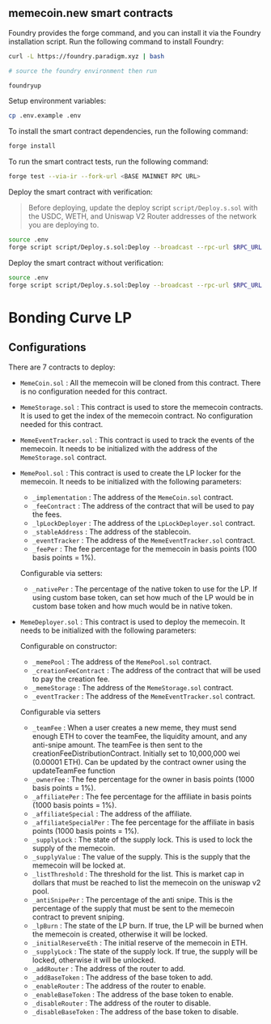 ## memecoin.new smart contracts

Foundry provides the forge command, and you can install it via the Foundry installation script. Run the following command to install Foundry:

```bash
curl -L https://foundry.paradigm.xyz | bash

# source the foundry environment then run

foundryup
```

Setup environment variables:

```bash
cp .env.example .env
```

To install the smart contract dependencies, run the following command:

```bash
forge install
```

To run the smart contract tests, run the following command:

```bash
forge test --via-ir --fork-url <BASE MAINNET RPC URL>
```

Deploy the smart contract with verification:

> Before deploying, update the deploy script `script/Deploy.s.sol` with the USDC, WETH, and Uniswap V2 Router addresses of the network you are deploying to.

```bash
source .env
forge script script/Deploy.s.sol:Deploy --broadcast --rpc-url $RPC_URL --private-key $PRIVATE_KEY --via-ir --verify --etherscan-api-key $ETHERSCAN_API_KEY
```

Deploy the smart contract without verification:

```bash
source .env
forge script script/Deploy.s.sol:Deploy --broadcast --rpc-url $RPC_URL --private-key $PRIVATE_KEY --via-ir
```

# Bonding Curve LP

## Configurations

There are 7 contracts to deploy:

- `MemeCoin.sol` : All the memecoin will be cloned from this contract. There is no configuration needed for this contract.

- `MemeStorage.sol` : This contract is used to store the memecoin contracts. It is used to get the index of the memecoin contract. No configuration needed for this contract.

- `MemeEventTracker.sol` : This contract is used to track the events of the memecoin. It needs to be initialized with the address of the `MemeStorage.sol` contract.

- `MemePool.sol` : This contract is used to create the LP locker for the memecoin. It needs to be initialized with the following parameters:

  - `_implementation` : The address of the `MemeCoin.sol` contract.
  - `_feeContract` : The address of the contract that will be used to pay the fees.
  - `_lpLockDeployer` : The address of the `LpLockDeployer.sol` contract.
  - `_stableAddress` : The address of the stablecoin.
  - `_eventTracker` : The address of the `MemeEventTracker.sol` contract.
  - `_feePer` : The fee percentage for the memecoin in basis points (100 basis points = 1%).

  Configurable via setters:

  - `_nativePer` : The percentage of the native token to use for the LP. If using custom base token, can set how much of the LP would be in custom base token and how much would be in native token.

- `MemeDeployer.sol` : This contract is used to deploy the memecoin. It needs to be initialized with the following parameters:

  Configurable on constructor:

  - `_memePool` : The address of the `MemePool.sol` contract.
  - `_creationFeeContract` : The address of the contract that will be used to pay the creation fee.
  - `_memeStorage` : The address of the `MemeStorage.sol` contract.
  - `_eventTracker` : The address of the `MemeEventTracker.sol` contract.

  Configurable via setters

  - `_teamFee` : When a user creates a new meme, they must send enough ETH to cover the teamFee, the liquidity amount, and any anti-snipe amount. The teamFee is then sent to the creationFeeDistributionContract. Initially set to 10,000,000 wei (0.00001 ETH). Can be updated by the contract owner using the updateTeamFee function
  - `_ownerFee` : The fee percentage for the owner in basis points (1000 basis points = 1%).
  - `_affiliatePer` : The fee percentage for the affiliate in basis points (1000 basis points = 1%).
  - `_affiliateSpecial` : The address of the affiliate.
  - `_affiliateSpecialPer` : The fee percentage for the affiliate in basis points (1000 basis points = 1%).
  - `_supplyLock` : The state of the supply lock. This is used to lock the supply of the memecoin.
  - `_supplyValue` : The value of the supply. This is the supply that the memecoin will be locked at.
  - `_listThreshold` : The threshold for the list. This is market cap in dollars that must be reached to list the memecoin on the uniswap v2 pool.
  - `_antiSnipePer` : The percentage of the anti snipe. This is the percentage of the supply that must be sent to the memecoin contract to prevent sniping.
  - `_lpBurn` : The state of the LP burn. If true, the LP will be burned when the memecoin is created, otherwise it will be locked.
  - `_initialReserveEth` : The initial reserve of the memecoin in ETH.
  - `_supplyLock` : The state of the supply lock. If true, the supply will be locked, otherwise it will be unlocked.
  - `_addRouter` : The address of the router to add.
  - `_addBaseToken` : The address of the base token to add.
  - `_enableRouter` : The address of the router to enable.
  - `_enableBaseToken` : The address of the base token to enable.
  - `_disableRouter` : The address of the router to disable.
  - `_disableBaseToken` : The address of the base token to disable.
